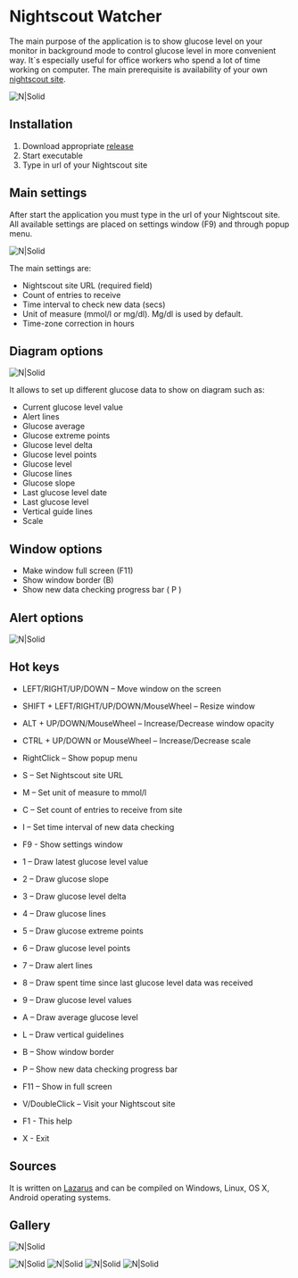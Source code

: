 # Nightscout Watcher
The main purpose of the application is to show glucose level on your monitor in background mode to control glucose level in more convenient way. It`s especially useful for office workers who spend a lot of time working on computer.
The main prerequisite is availability of your own [nightscout site](https://github.com/nightscout/cgm-remote-monitor).

![N|Solid](https://www.uchitel-izd.ru/upload/files/clip2net/ol/2019/11.07-2355.png)

## Installation
1. Download appropriate [release](https://github.com/SergeyRock/nightscout-watcher/releases)
2. Start executable
3. Type in url of your Nightscout site

## Main settings
After start the application you must type in the url of your Nightscout site.
All available settings are placed on settings window (F9) and through popup menu.

![N|Solid](https://www.uchitel-izd.ru/upload/files/clip2net/ol/2019/11.07-5343.png)

The main settings are:
- Nightscout site URL (required field)
- Count of entries to receive
- Time interval to check new data (secs)
- Unit of measure (mmol/l or mg/dl). Mg/dl is used by default.
- Time-zone correction in hours

## Diagram options

![N|Solid](https://www.uchitel-izd.ru/upload/files/clip2net/ol/2019/11.07-4481.png)

It allows to set up different glucose data to show on diagram such as:
- Current glucose level value
- Alert lines
- Glucose average
- Glucose extreme points
- Glucose level delta
- Glucose level points
- Glucose level
- Glucose lines
- Glucose slope
- Last glucose level date
- Last glucose level
- Vertical guide lines
- Scale

## Window options
- Make window full screen (F11)
- Show window border (B)
- Show new data checking progress bar ( P )

## Alert options
![N|Solid](https://www.uchitel-izd.ru/upload/files/clip2net/ol/2019/11.07-4344.png)

## Hot keys

- LEFT/RIGHT/UP/DOWN – Move window on the screen
- SHIFT + LEFT/RIGHT/UP/DOWN/MouseWheel – Resize window
- ALT + UP/DOWN/MouseWheel – Increase/Decrease window opacity
- CTRL + UP/DOWN or MouseWheel – Increase/Decrease scale
- RightClick – Show popup menu

- S – Set Nightscout site URL
- M – Set unit of measure to mmol/l
- C – Set count of entries to receive from site
- I – Set time interval of new data checking
- F9 - Show settings window

- 1 – Draw latest glucose level value
- 2 – Draw glucose slope
- 3 – Draw glucose level delta
- 4 – Draw glucose lines
- 5 – Draw glucose extreme points
- 6 – Draw glucose level points
- 7 – Draw alert lines
- 8 – Draw spent time since last glucose level data was received
- 9 – Draw glucose level values
- A – Draw average glucose level
- L – Draw vertical guidelines
- B – Show window border
- P – Show new data checking progress bar
- F11 – Show in full screen

- V/DoubleClick – Visit your Nightscout site
- F1 - This help

- X - Exit

## Sources
It is written on [Lazarus](https://en.wikipedia.org/wiki/Lazarus_(IDE)) and can be compiled on Windows, Linux, OS X, Android operating systems.

## Gallery

![N|Solid](https://www.uchitel-izd.ru/upload/files/clip2net/ol/2019/11.08-28698.png)

![N|Solid](https://www.uchitel-izd.ru/upload/files/clip2net/ol/2019/11.08-27016.png)
![N|Solid](https://www.uchitel-izd.ru/upload/files/clip2net/ol/2019/11.08-27065.png)
![N|Solid](https://www.uchitel-izd.ru/upload/files/clip2net/ol/2019/11.08-26977.png)
![N|Solid](https://www.uchitel-izd.ru/upload/files/clip2net/ol/2019/11.08-27709.png)
